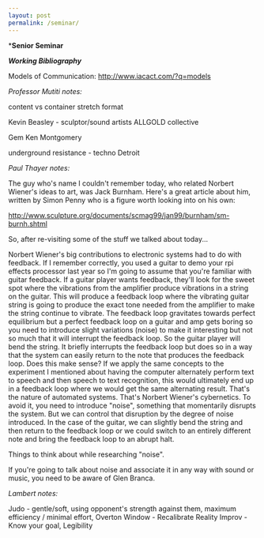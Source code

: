 ```yaml
---
layout: post
permalink: /seminar/
---
```

***Senior Seminar**

***Working Bibliography***

Models of Communication:
http://www.iacact.com/?q=models

*Professor Mutiti notes:*

content vs container
stretch format

Kevin Beasley - sculptor/sound artists
ALLGOLD collective

Gem Ken Montgomery

underground resistance - techno Detroit


*Paul Thayer notes:*

The guy who's name I couldn't remember today, who related Norbert Wiener's ideas to art, was Jack Burnham. Here's a great article about him, written by Simon Penny who is a figure worth looking into on his own:

http://www.sculpture.org/documents/scmag99/jan99/burnham/sm-burnh.shtml

So, after re-visiting some of the stuff we talked about today...

Norbert Wiener's big contributions to electronic systems had to do with feedback. If I remember correctly, you used a guitar to demo your rpi effects processor last year so I'm going to assume that you're familiar with guitar feedback. If a guitar player wants feedback, they'll look for the sweet spot where the vibrations from the amplifier produce vibrations in a string on the guitar. This will produce a feedback loop where the vibrating guitar string is going to produce the exact tone needed from the amplifier to make the string continue to vibrate. The feedback loop gravitates towards perfect equilibrium but a perfect feedback loop on a guitar and amp gets boring so you need to introduce slight variations (noise) to make it interesting but not so much that it will interrupt the feedback loop. So the guitar player will bend the string. It briefly interrupts the feedback loop but does so in a way that the system can easily return to the note that produces the feedback loop. Does this make sense? If we apply the same concepts to the experiment I mentioned about having the computer alternately perform text to speech and then speech to text recognition, this would ultimately end up in a feedback loop where we would get the same alternating result. That's the nature of automated systems. That's Norbert Wiener's cybernetics. To avoid it, you need to introduce "noise", something that momentarily disrupts the system. But we can control that disruption by the degree of noise introduced. In the case of the guitar, we can slightly bend the string and then return to the feedback loop or we could switch to an entirely different note and bring the feedback loop to an abrupt halt.

Things to think about while researching "noise".

If you're going to talk about noise and associate it in any way with sound or music, you need to be aware of Glen Branca.

*Lambert notes:*

Judo - gentle/soft, using opponent's strength against them, maximum efficiency / minimal effort,
Overton Window - Recalibrate Reality
Improv - Know your goal, Legibility
